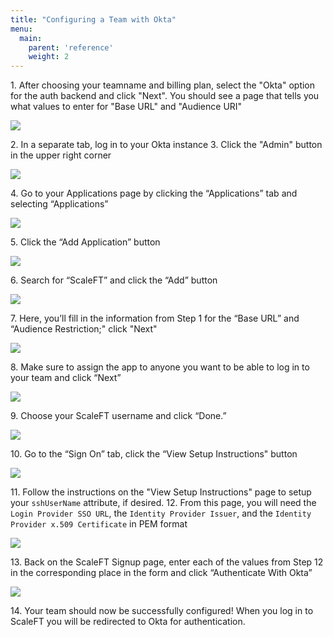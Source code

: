 ```yaml
---
title: "Configuring a Team with Okta"
menu:
  main:
    parent: 'reference'
    weight: 2
---
```


1\. After choosing your teamname and billing plan, select the "Okta" option for the auth backend and click "Next". You should see a page that tells you what values to enter for "Base URL" and "Audience URI"

<img src="/docs/static/okta-config-page.png" style="max-height: 621px;" />

2\. In a separate tab, log in to your Okta instance
3\. Click the "Admin" button in the upper right corner

<img src="/docs/static/click-admin-button.png" style="max-height: 621px;" />

4\. Go to your Applications page by clicking the “Applications” tab and selecting “Applications”

<img src="/docs/static/click-applications-tab.png" style="max-height: 621px;" />

5\. Click the “Add Application” button

<img src="/docs/static/click-add-application.png" style="max-height: 621px;" />

6\. Search for “ScaleFT” and click the “Add” button

<img src="/docs/static/add-scaleft.png" style="max-height: 621px;" />

7\. Here, you’ll fill in the information from Step 1 for the “Base URL” and “Audience Restriction;" click "Next"

<img src="/docs/static/enter-config-info.png" style="max-height: 621px;" />

8\. Make sure to assign the app to anyone you want to be able to log in to your team and click “Next”

<img src="/docs/static/assign-to-people.png" style="max-height: 621px;" />

9\. Choose your ScaleFT username and click “Done.”

<img src="/docs/static/enter-username.png" style="max-height: 621px;" />

10\. Go to the “Sign On” tab, click the “View Setup Instructions" button

<img src="/docs/static/view-setup-instructions-button.png" style="max-height: 621px;" />

11\. Follow the instructions on the "View Setup Instructions" page to setup your `sshUserName` attribute, if desired.
12\. From this page, you will need the `Login Provider SSO URL`, the `Identity Provider Issuer`, and the `Identity Provider x.509 Certificate` in PEM format

<img src="/docs/static/setup-instructions.png" style="max-height: 621px;" />

13\. Back on the ScaleFT Signup page, enter each of the values from Step 12 in the corresponding place in the form and click “Authenticate With Okta”

<img src="/docs/static/enter-info-in-signup.png" style="max-height: 621px;" />

14\. Your team should now be successfully configured! When you log in to ScaleFT you will be redirected to Okta for authentication.
